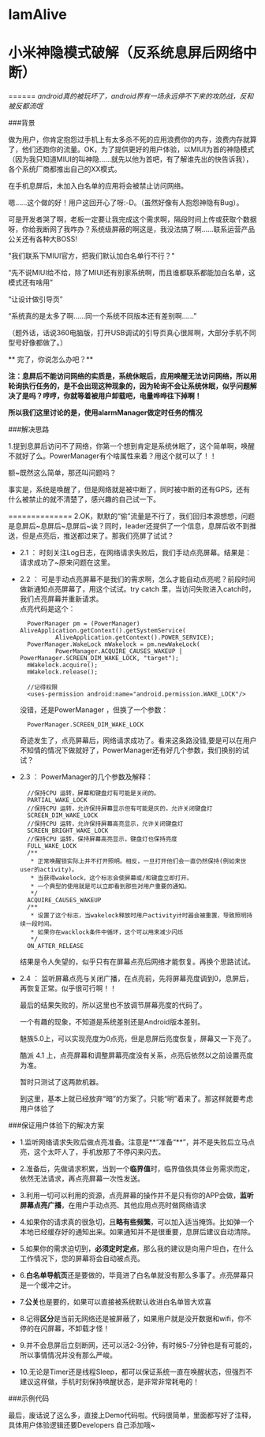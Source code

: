 # IamAlive
# 小米神隐模式破解（反系统息屏后网络中断）

======
*android真的被玩坏了，android界有一场永远停不下来的攻防战，反和被反都流氓*

###背景

  做为用户，你肯定抱怨过手机上有太多杀不死的应用浪费你的内存，浪费内存就算了，他们还跑你的流量。OK，为了提供更好的用户体验，以MIUI为首的神隐模式（因为我只知道MIUI的叫神隐……就先以他为首吧，有了解谁先出的快告诉我），各个系统厂商都推出自己的XX模式。
  
  在手机息屏后，未加入白名单的应用将会被禁止访问网络。
  
  嗯……这个做的好！用户这回开心了呀:-D。（虽然好像有人抱怨神隐有Bug）。
  
  可是开发者哭了啊，老板一定要让我完成这个需求啊，隔段时间上传或获取个数据呀，你给我断网了我咋办？系统级屏蔽的啊这是，我没法搞了啊……联系运营产品公关还有各种大BOSS!
  
  "我们联系下MIUI官方，把我们默认加白名单行不行？"	
  
  “先不说MIUI给不给，除了MIUI还有别家系统啊，而且谁都联系都能加白名单，这模式还有啥用”
  
  “让设计做引导页”
  
  “系统真的是太多了啊……同一个系统不同版本还有差别啊……”
  
  
  （题外话，话说360电脑版，打开USB调试的引导页真心很屌啊，大部分手机不同型号好像都做了。）
  
 ** 完了，你说怎么办吧？**
 
 **注：息屏后不能访问网络的实质是，系统休眠后，应用唤醒无法访问网络，所以用轮询执行任务的，是不会出现这种现象的，因为轮询不会让系统休眠，似乎问题解决了是吗？哼哼，你就等着被用户卸载吧，电量哗哗往下掉啊！**
 
 **所以我们这里讨论的是，使用alarmManager做定时任务的情况**
 
###解决思路


1.提到息屏后访问不了网络，你第一个想到肯定是系统休眠了，这个简单啊，唤醒不就好了么。PowerManager有个啥属性来着？用这个就可以了！！

额~既然这么简单，那还叫问题吗？

事实是，系统是唤醒了，但是网络就是被中断了，同时被中断的还有GPS，还有什么被禁止的就不清楚了，感兴趣的自己试一下。

==============
2.OK，默默的“偷”流量是不行了，我们回归本源想想，问题是息屏后~息屏后~息屏后~诶？同时，leader还提供了一个信息，息屏后收不到推送，但是点亮后，推送都过来了。那我们亮屏了试试？

- 2.1 ： 时刻关注Log日志，在网络请求失败后，我们手动点亮屏幕。结果是： 请求成功了~原来问题在这里。

- 2.2 ： 可是手动点亮屏幕不是我们的需求啊，怎么才能自动点亮呢？前段时间做新通知点亮屏幕了，用这个试试。try catch 里，当访问失败进入catch时，我们点亮屏幕并重新请求。  
	点亮代码是这个：
	
		PowerManager pm = (PowerManager) AliveApplication.getContext().getSystemService(
                AliveApplication.getContext().POWER_SERVICE);
    	PowerManager.WakeLock mWakelock = pm.newWakeLock(
                PowerManager.ACQUIRE_CAUSES_WAKEUP | PowerManager.SCREEN_DIM_WAKE_LOCK, "target");
    	mWakelock.acquire();
    	mWakelock.release();

		//记得权限
		<uses-permission android:name="android.permission.WAKE_LOCK"/>

	没错，还是PowerManager ，但换了一个参数：

		PowerManager.SCREEN_DIM_WAKE_LOCK
	
	奇迹发生了，点亮屏幕后，网络请求成功了。看来这条路没错,要是可以在用户不知情的情况下做就好了，PowerManager还有好几个参数，我们换别的试试？

- 2.3 ： PowerManager的几个参数及解释：

		//保持CPU 运转，屏幕和键盘灯有可能是关闭的。
    	PARTIAL_WAKE_LOCK
    	//保持CPU 运转，允许保持屏幕显示但有可能是灰的，允许关闭键盘灯
    	SCREEN_DIM_WAKE_LOCK
    	//保持CPU 运转，允许保持屏幕高亮显示，允许关闭键盘灯
    	SCREEN_BRIGHT_WAKE_LOCK
    	//保持CPU 运转，保持屏幕高亮显示，键盘灯也保持亮度
    	FULL_WAKE_LOCK
    	/**
     	 * 正常唤醒锁实际上并不打开照明。相反，一旦打开他们会一直仍然保持(例如来世user的activity)。
     	 * 当获得wakelock，这个标志会使屏幕或/和键盘立即打开。
     	 * 一个典型的使用就是可以立即看到那些对用户重要的通知。
     	 */
    	ACQUIRE_CAUSES_WAKEUP
    	/**
     	 * 设置了这个标志，当wakelock释放时用户activity计时器会被重置，导致照明持续一段时间。
     	 * 如果你在wacklock条件中循环，这个可以用来减少闪烁
    	 */
    	ON_AFTER_RELEASE

	结果是令人失望的，似乎只有在屏幕点亮后网络才能恢复。再换个思路试试。
	
- 2.4 ： 监听屏幕点亮与关闭广播，在点亮前，先将屏幕亮度调到0，息屏后，再恢复正常。似乎很可行啊！！

	最后的结果失败的，所以这里也不放调节屏幕亮度的代码了。 
	
	一个有趣的现象，不知道是系统差别还是Android版本差别。
	
	魅族5.0上，可以实现亮度为0点亮，但是息屏后亮度恢复，屏幕又一下亮了。
	
	酷派 4.1 上，点亮屏幕和调整屏幕亮度没有关系，点亮后依然以之前设置亮度为准。
	
	暂时只测试了这两款机器。
	
	到这里，基本上就已经放弃“暗”的方案了。只能“明”着来了。那这样就要考虑用户体验了
	
###保证用户体验下的解决方案
- 1.监听网络请求失败后做点亮准备。注意是**“准备“**”，并不是失败后立马点亮，这个太吓人了，手机放那了不停闪来闪去。

- 2.准备后，先做请求积累，当到一个**临界值**时，临界值依具体业务需求而定，依然无法请求，再点亮屏幕一次性发送。

- 3.利用一切可以利用的资源，点亮屏幕的操作并不是只有你的APP会做，**监听屏幕点亮广播**，在用户手动点亮、其他应用点亮时做网络请求

- 4.如果你的请求真的很急切，且**略有些频繁**，可以加入适当掩饰。比如弹一个本地已经缓存好的通知出来。如果通知并不是很重要，息屏后建议自动清除。

- 5.如果你的需求迫切到，**必须定时定点**，那么我的建议是向用户坦白，在什么工作情况下，您的屏幕将会自动被点亮。

- 6.**白名单导航页**还是要做的，毕竟进了白名单就没有那么多事了。点亮屏幕只是一个缓冲之计。

- 7.**公关**也是要的，如果可以直接被系统默认收进白名单皆大欢喜

- 8.记得**区分**是当前无网络还是被屏蔽了，如果用户就是没开数据和wifi，你不停的在闪屏幕，不卸载才怪！

- 9.并不会息屏后立刻断网，还可以活2-3分钟，有时候5-7分钟也是有可能的，所以事情情况并没有那么严峻。

- 10.无论是Timer还是线程Sleep，都可以保证系统一直在唤醒状态，但强烈不建议这样做，手机时刻保持唤醒状态，是非常非常耗电的！



###示例代码

最后，废话说了这么多，直接上Demo代码啦。代码很简单，里面都写好了注释，具体用户体验逻辑还要Developers 自己添加哦~













 
